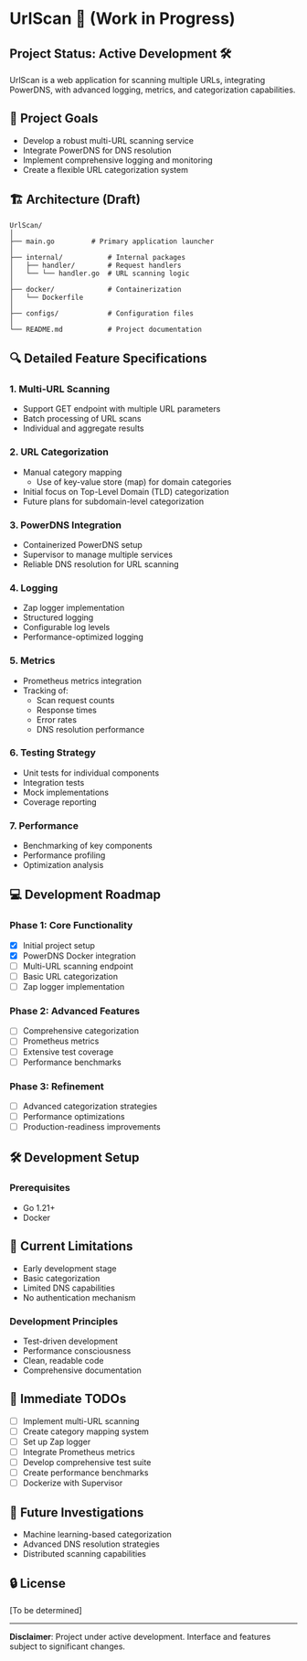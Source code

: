 # UrlScan 🚧 (Work in Progress)

## Project Status: Active Development 🛠️

UrlScan is a web application for scanning multiple URLs, integrating PowerDNS, with advanced logging, metrics, and categorization capabilities.

## 🎯 Project Goals

- Develop a robust multi-URL scanning service
- Integrate PowerDNS for DNS resolution
- Implement comprehensive logging and monitoring
- Create a flexible URL categorization system

## 🏗️ Architecture (Draft)
```
UrlScan/
│
├── main.go         # Primary application launcher
│
├── internal/           # Internal packages
│   ├── handler/        # Request handlers
│   └── └── handler.go  # URL scanning logic
│
├── docker/             # Containerization
│   └── Dockerfile      
│
├── configs/            # Configuration files
│
└── README.md           # Project documentation
```

## 🔍 Detailed Feature Specifications

### 1. Multi-URL Scanning
- Support GET endpoint with multiple URL parameters
- Batch processing of URL scans
- Individual and aggregate results

### 2. URL Categorization
- Manual category mapping
  - Use of key-value store (map) for domain categories
- Initial focus on Top-Level Domain (TLD) categorization
- Future plans for subdomain-level categorization

### 3. PowerDNS Integration
- Containerized PowerDNS setup
- Supervisor to manage multiple services
- Reliable DNS resolution for URL scanning

### 4. Logging
- Zap logger implementation
- Structured logging
- Configurable log levels
- Performance-optimized logging

### 5. Metrics
- Prometheus metrics integration
- Tracking of:
  - Scan request counts
  - Response times
  - Error rates
  - DNS resolution performance

### 6. Testing Strategy
- Unit tests for individual components
- Integration tests
- Mock implementations
- Coverage reporting

### 7. Performance
- Benchmarking of key components
- Performance profiling
- Optimization analysis

## 💻 Development Roadmap

### Phase 1: Core Functionality
- [x] Initial project setup
- [x] PowerDNS Docker integration
- [ ] Multi-URL scanning endpoint
- [ ] Basic URL categorization
- [ ] Zap logger implementation

### Phase 2: Advanced Features
- [ ] Comprehensive categorization
- [ ] Prometheus metrics
- [ ] Extensive test coverage
- [ ] Performance benchmarks

### Phase 3: Refinement
- [ ] Advanced categorization strategies
- [ ] Performance optimizations
- [ ] Production-readiness improvements

## 🛠️ Development Setup

### Prerequisites
- Go 1.21+
- Docker

## 🚧 Current Limitations
- Early development stage
- Basic categorization
- Limited DNS capabilities
- No authentication mechanism


### Development Principles
- Test-driven development
- Performance consciousness
- Clean, readable code
- Comprehensive documentation

## 📝 Immediate TODOs
- [ ] Implement multi-URL scanning
- [ ] Create category mapping system
- [ ] Set up Zap logger
- [ ] Integrate Prometheus metrics
- [ ] Develop comprehensive test suite
- [ ] Create performance benchmarks
- [ ] Dockerize with Supervisor

## 🔬 Future Investigations
- Machine learning-based categorization
- Advanced DNS resolution strategies
- Distributed scanning capabilities

## 🔒 License
[To be determined]

---

**Disclaimer**: Project under active development. Interface and features subject to significant changes.
